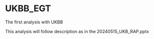 # UKBB_EGT
The first analysis with UKBB

This analysis will follow description as in the 20240515_UKB_RAP.pptx
